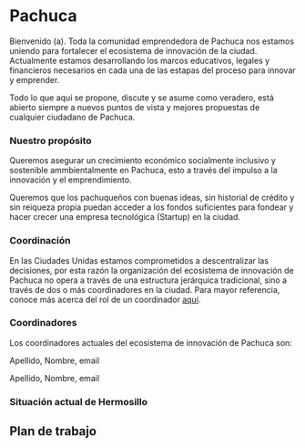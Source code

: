 # Pachuca
Bienvenido (a). Toda la comunidad emprendedora de Pachuca nos estamos uniendo para fortalecer el ecosistema de innovación de la ciudad. Actualmente estamos desarrollando los marcos educativos, legales y financieros necesarios en cada una de las estapas del proceso para innovar y emprender.

Todo lo que aquí se propone, discute y se asume como veradero, está abierto siempre a nuevos puntos de vista y mejores propuestas de cualquier ciudadano de Pachuca.

### Nuestro propósito
Queremos asegurar un crecimiento económico socialmente inclusivo y sostenible ammbientalmente en Pachuca, esto a través del impulso a la innovación y el emprendimiento.

Queremos que los pachuqueños con buenas ideas, sin historial de crédito y sin reiqueza propia puedan acceder a los fondos suficientes para fondear y hacer crecer una empresa tecnológica (Startup) en la ciudad.

### Coordinación
En las Ciudades Unidas estamos comprometidos a descentralizar las decisiones, por esta razón la organización del ecosistema de innovación de Pachuca no opera a través de una estructura jerárquica tradicional, sino a través de dos o más coordinadores en la ciudad. Para mayor referencia, conoce más acerca del rol de un coordinador [aquí](https://github.com/CiudadesUnidas/coordinacion/blob/master/README.md).

### Coordinadores
Los coordinadores actuales del ecosistema de innovación de Pachuca son:

Apellido, Nombre, email

Apellido, Nombre, email

### Situación actual de Hermosillo


## Plan de trabajo
